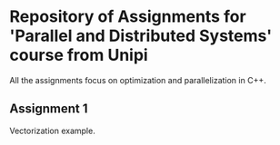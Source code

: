# Repository of Assignments for 'Parallel and Distributed Systems' course from Unipi
All the assignments focus on optimization and parallelization in C++.


## Assignment 1
Vectorization example.
